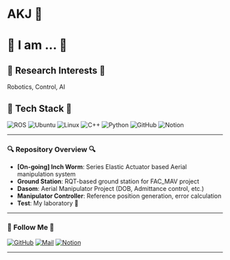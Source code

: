 # AKJ 🌱

# 🤔 I am ... 🤔

## 🤖 Research Interests 🤖
Robotics, Control, AI

## 🌿 Tech Stack 🌿
![ROS](https://img.shields.io/badge/ROS-22314E?style=flat-square&logo=ros&logoColor=white)
![Ubuntu](https://img.shields.io/badge/Ubuntu-E95420?style=flat-square&logo=ubuntu&logoColor=white)
![Linux](https://img.shields.io/badge/Linux-FCC624?style=flat-square&logo=linux&logoColor=black)
![C++](https://img.shields.io/badge/C++-00599C?style=flat-square&logo=cplusplus&logoColor=white)
![Python](https://img.shields.io/badge/Python-3776AB?style=flat-square&logo=python&logoColor=white)
![GitHub](https://img.shields.io/badge/GitHub-181717?style=flat-square&logo=github&logoColor=white)
![Notion](https://img.shields.io/badge/Notion-000000?style=flat-square&logo=notion&logoColor=white)

---

### 🔍 Repository Overview 🔍
- **[On-going] Inch Worm**: Series Elastic Actuator based Aerial manipulation system
- **Ground Station**: RQT-based ground station for FAC_MAV project
- **Dasom**: Aerial Manipulator Project (DOB, Admittance control, etc.)
- **Manipulator Controller**: Reference position generation, error calculation
- **Test**: My laboratory 🍩

---

### 🛫 Follow Me 🛫
[![GitHub](https://img.shields.io/badge/GitHub-181717?style=flat-square&logo=github)](https://github.com/AKJ457)
[![Mail](https://img.shields.io/badge/Mail-D14836?style=flat-square&logo=gmail&logoColor=white)](mailto:example@example.com)
[![Notion](https://img.shields.io/badge/Notion-000000?style=flat-square&logo=notion&logoColor=white)](https://www.notion.so)

---

